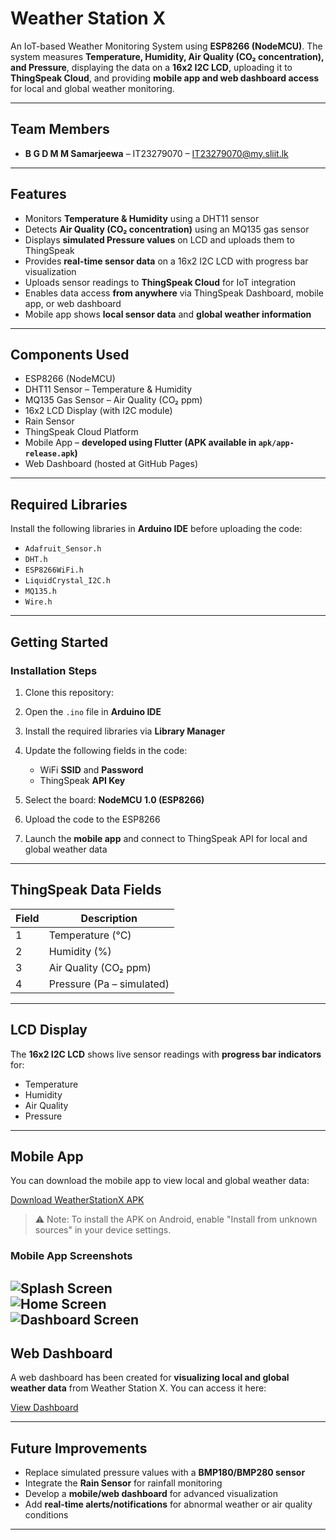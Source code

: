 
# Weather Station X

An IoT-based Weather Monitoring System using **ESP8266 (NodeMCU)**.
The system measures **Temperature, Humidity, Air Quality (CO₂ concentration), and Pressure**, displaying the data on a **16x2 I2C LCD**, uploading it to **ThingSpeak Cloud**, and providing **mobile app and web dashboard access** for local and global weather monitoring.

---

## Team Members

* **B G D M M Samarjeewa** – IT23279070 – [IT23279070@my.sliit.lk](mailto:IT23279070@my.sliit.lk)

---

## Features

* Monitors **Temperature & Humidity** using a DHT11 sensor
* Detects **Air Quality (CO₂ concentration)** using an MQ135 gas sensor
* Displays **simulated Pressure values** on LCD and uploads them to ThingSpeak
* Provides **real-time sensor data** on a 16x2 I2C LCD with progress bar visualization
* Uploads sensor readings to **ThingSpeak Cloud** for IoT integration
* Enables data access **from anywhere** via ThingSpeak Dashboard, mobile app, or web dashboard
* Mobile app shows **local sensor data** and **global weather information**

---

## Components Used

* ESP8266 (NodeMCU)
* DHT11 Sensor – Temperature & Humidity
* MQ135 Gas Sensor – Air Quality (CO₂ ppm)
* 16x2 LCD Display (with I2C module)
* Rain Sensor
* ThingSpeak Cloud Platform
* Mobile App – **developed using Flutter (APK available in `apk/app-release.apk`)**
* Web Dashboard (hosted at GitHub Pages)

---

## Required Libraries

Install the following libraries in **Arduino IDE** before uploading the code:

* `Adafruit_Sensor.h`
* `DHT.h`
* `ESP8266WiFi.h`
* `LiquidCrystal_I2C.h`
* `MQ135.h`
* `Wire.h`

---

## Getting Started

### Installation Steps

1. Clone this repository:
2. Open the `.ino` file in **Arduino IDE**
3. Install the required libraries via **Library Manager**
4. Update the following fields in the code:

   * WiFi **SSID** and **Password**
   * ThingSpeak **API Key**
5. Select the board: **NodeMCU 1.0 (ESP8266)**
6. Upload the code to the ESP8266
7. Launch the **mobile app** and connect to ThingSpeak API for local and global weather data

---

## ThingSpeak Data Fields

| Field | Description               |
| ----- | ------------------------- |
| 1     | Temperature (°C)          |
| 2     | Humidity (%)              |
| 3     | Air Quality (CO₂ ppm)     |
| 4     | Pressure (Pa – simulated) |

---

## LCD Display

The **16x2 I2C LCD** shows live sensor readings with **progress bar indicators** for:

* Temperature
* Humidity
* Air Quality
* Pressure

---

## Mobile App

You can download the mobile app to view local and global weather data:

[Download WeatherStationX APK](apk/app-release.apk)

> ⚠️ Note: To install the APK on Android, enable "Install from unknown sources" in your device settings.

### Mobile App Screenshots

![Splash Screen](Images/splashscreen.jpeg)  
![Home Screen](Images/Home%20Screen.jpeg)  
![Dashboard Screen](Images/Dashboard.jpeg)
---

## Web Dashboard

A web dashboard has been created for **visualizing local and global weather data** from Weather Station X.
You can access it here:

[View Dashboard](https://mehan02.github.io)

---

## Future Improvements

* Replace simulated pressure values with a **BMP180/BMP280 sensor**
* Integrate the **Rain Sensor** for rainfall monitoring
* Develop a **mobile/web dashboard** for advanced visualization
* Add **real-time alerts/notifications** for abnormal weather or air quality conditions

---


